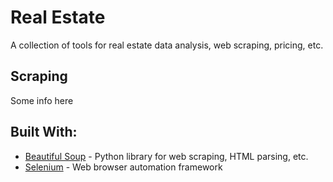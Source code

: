 # Real Estate

A collection of tools for real estate data analysis, web scraping, pricing, etc.

## Scraping

Some info here


## Built With:
* [Beautiful Soup](https://www.crummy.com/software/BeautifulSoup/) - Python library for web scraping, HTML parsing, etc.
* [Selenium](http://www.seleniumhq.org/projects/webdriver/) - Web browser automation framework
